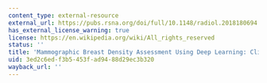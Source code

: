```yaml
---
content_type: external-resource
external_url: https://pubs.rsna.org/doi/full/10.1148/radiol.2018180694
has_external_license_warning: true
license: https://en.wikipedia.org/wiki/All_rights_reserved
status: ''
title: 'Mammographic Breast Density Assessment Using Deep Learning: Clinical Implementation.'
uid: 3ed2c6ed-f3b5-453f-ad94-88d29ec3b320
wayback_url: ''
---
```

